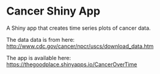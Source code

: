 # Cancer Shiny App
A Shiny app that creates time series plots of cancer data.

The data data is from here:
http://www.cdc.gov/cancer/npcr/uscs/download_data.htm

The app is available here:
https://thegoodplace.shinyapps.io/CancerOverTime


